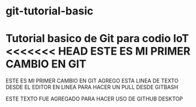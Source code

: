 # git-tutorial-basic
Tutorial basico de Git para codio IoT
<<<<<<< HEAD
ESTE ES MI PRIMER CAMBIO EN GIT
=======
  ESTE ES MI PRIMER CAMBIO EN GIT
  AGREGO ESTA LINEA DE TEXTO DESDE EL EDITOR EN LINEA PARA HACER UN PULL DESDE GITBASH

ESTE TEXTO FUE AGREGADO PARA HACER USO DE GITHUB DESKTOP
